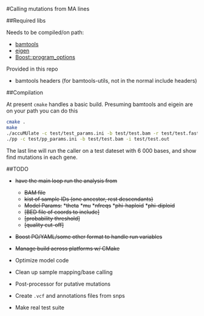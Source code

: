 #Calling mutations from MA lines


##Required libs

Needs to be compiled/on path:
* [bamtools](https://github.com/pezmaster31/bamtools)
* [eigen](http://eigen.tuxfamily.org/index.php?title=Main_Page)
* [Boost::program_options](http://www.boost.org/doc/libs/1_55_0/doc/html/program_options.html)

Provided in this repo
* bamtools headers  (for bamtools-utils, not in the normal include headers) 

##Compilation

At present `cmake` handles a basic build. Presuming bamtools and eigein are on
your path you can do this

```sh
cmake .
make
./accuMUlate -c test/test_params.ini -b test/test.bam -r test/test.fasta -o test/test.out
./pp -c test/pp_params.ini -b test/test.bam -i test/test.out 

```

The last line will  run the caller on a test dateset with 6 000 bases, and
show find mutations in each gene.

##TODO


* ~~have the main loop run the analysis from~~
    * ~~BAM file~~
    * ~~kist of sample IDs (one ancestor, rest descendants)~~
    * ~~Model Params:~~
        *~~theta~~
        *~~mu~~
        *~~nfreqs~~
        *~~phi-haploid~~
        *~~phi-diploid~~
    * ~~[BED file of coords to include]~~
    * ~~[probability threshold]~~
    * ~~[quality cut-off]~~
* ~~Boost PO/YAML/some other format to handle run variables~~
* ~~Manage build across platforms w/ CMake~~

* Optimize model code
* Clean up sample mapping/base calling
* Post-processor for putative mutations
* Create `.vcf` and annotations files from snps
* Make real test suite

